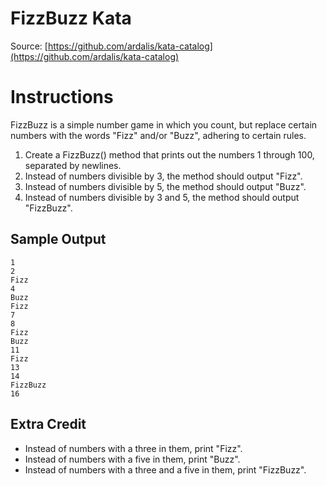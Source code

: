 FizzBuzz Kata
=============

Source: [https://github.com/ardalis/kata-catalog](https://github.com/ardalis/kata-catalog)

# Instructions #

FizzBuzz is a simple number game in which you count, but replace certain numbers with the words "Fizz" and/or "Buzz", adhering to certain rules.

1. Create a FizzBuzz() method that prints out the numbers 1 through 100, separated by newlines.
2. Instead of numbers divisible by 3, the method should output "Fizz".
3. Instead of numbers divisible by 5, the method should output "Buzz".
4. Instead of numbers divisible by 3 and 5, the method should output "FizzBuzz".

## Sample Output ##
    1
    2
    Fizz
    4
    Buzz
    Fizz
    7
    8
    Fizz
    Buzz
    11
    Fizz
    13
    14
    FizzBuzz
    16

## Extra Credit ##
- Instead of numbers with a three in them, print "Fizz".
- Instead of numbers with a five in them, print "Buzz".
- Instead of numbers with a three and a five in them, print "FizzBuzz".